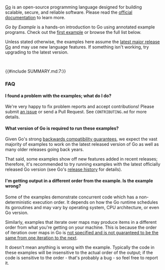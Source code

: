 [Go](https://go.dev/) is an open-source programming language designed for building scalable, secure, and reliable software. Please read the [official documentation](https://go.dev/doc/tutorial/getting-started) to learn more.

*Go by Example* is a hands-on introduction to Go using annotated example programs. Check out the [first example](hello-world.md) or browse the full list below.

Unless stated otherwise, the examples here assume the [latest major release Go](https://go.dev/doc/devel/release) and may use new language features. If something isn't working, try upgrading to the latest version.

<br>

{{#include SUMMARY.md:7:}}

### FAQ

#### I found a problem with the examples; what do I do?

We're very happy to fix problem reports and accept contributions! Please submit
[an issue](https://github.com/jcbhmt/gobyexample.jcbhmr.com/issues) or send a Pull Request.
See `CONTRIBUTING.md` for more details.

#### What version of Go is required to run these examples?

Given Go's strong [backwards compatibility guarantees](https://go.dev/doc/go1compat),
we expect the vast majority of examples to work on the latest released version of Go
as well as many older releases going back years.

That said, some examples show off new features added in recent releases; therefore,
it's recommended to try running examples with the latest officially released Go version
(see Go's [release history](https://go.dev/doc/devel/release) for details).

#### I'm getting output in a different order from the example. Is the example wrong?

Some of the examples demonstrate concurrent code which has a non-deterministic
execution order. It depends on how the Go runtime schedules its goroutines and
may vary by operating system, CPU architecture, or even Go version.

Similarly, examples that iterate over maps may produce items in a different order
from what you're getting on your machine. This is because the order of iteration
over maps in Go is [not specified and is not guaranteed to be the same from one
iteration to the next](https://go.dev/ref/spec#RangeClause).

It doesn't mean anything is wrong with the example. Typically the code in these
examples will be insensitive to the actual order of the output; if the code is
sensitive to the order - that's probably a bug - so feel free to report it.
